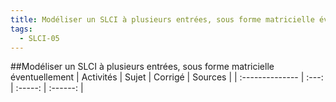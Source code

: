 ```yaml
---
title: Modéliser un SLCI à plusieurs entrées, sous forme matricielle éventuellement 
tags:
  - SLCI-05
---
```

[comment]: <> (Généré automatiquement par make_all_activites.py, creation_fichiers_activites)

##Modéliser un SLCI à plusieurs entrées, sous forme matricielle éventuellement 
| Activités | Sujet | Corrigé | Sources  | 
| :-------------- | :---: | :-----: | :------: | 

